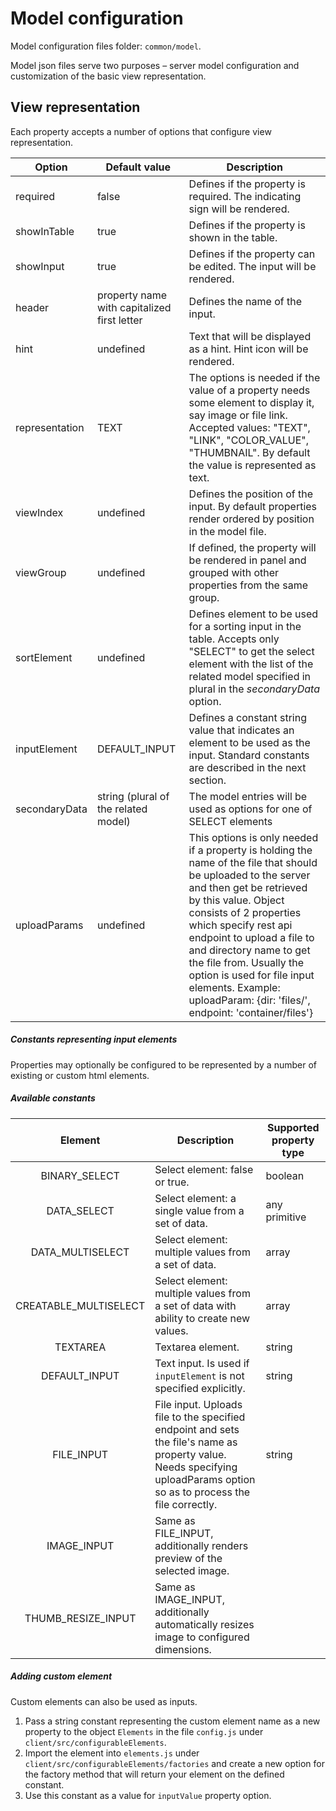 # Model configuration

Model configuration files folder: `common/model`.

Model json files serve two purposes – server model configuration and customization of the basic view representation.

## View representation
Each property accepts a number of options that configure view representation.

| Option         | Default value                               | Description                                                                                                                                                                                                                                                                                                                                                                                                  |
|----------------|---------------------------------------------|--------------------------------------------------------------------------------------------------------------------------------------------------------------------------------------------------------------------------------------------------------------------------------------------------------------------------------------------------------------------------------------------------------------|
| required       | false                                       | Defines if the property is required. The indicating sign will be rendered.                                                                                                                                                                                                                                                                                                                                   |
| showInTable    | true                                        | Defines if the property is shown in the table.                                                                                                                                                                                                                                                                                                                                                               |
| showInput      | true                                        | Defines if the property can be edited. The input will be rendered.                                                                                                                                                                                                                                                                                                                                           |
| header         | property name with capitalized first letter | Defines the name of the input.                                                                                                                                                                                                                                                                                                                                                                               |
| hint           | undefined                                   | Text that will be displayed as a hint. Hint icon will be rendered.                                                                                                                                                                                                                                                                                                                                           |
| representation | TEXT                                        | The options is needed if the value of a property needs some element to display it, say image or file link. Accepted values: "TEXT", "LINK", "COLOR_VALUE", "THUMBNAIL". By default the value is represented as text.                                                                                                                                                                                         |
| viewIndex      | undefined                                   | Defines the position of the input. By default properties render ordered by position in the model file. |
| viewGroup      | undefined                                   | If defined, the property will be rendered in panel and grouped with other properties from the same group.                                                                                                                                                                                                                                                                                                    |
| sortElement    | undefined                                   | Defines element to be used for a sorting input in the table. Accepts only "SELECT" to get the select element with the list of the related model specified in plural in the _secondaryData_ option.                                                                                                                                                                                                           |
| inputElement   | DEFAULT_INPUT                               | Defines a constant string value that indicates an element to be used as the input. Standard constants are described in the next section.                                                                                                                                                                                                                                                                     |
| secondaryData  | string (plural of the related model)        | The model entries will be used as options for one of SELECT elements                                                                                                                                                                                                                                                                                                                                         |
| uploadParams   | undefined                                   | This options is only needed if a property is holding the name of the file that should be uploaded to the server and then get be retrieved by this value. Object consists of 2 properties which specify rest api endpoint to upload a file to and directory name to get the file from. Usually the option is used for file input elements. Example: uploadParam: {dir: 'files/', endpoint: 'container/files'} |

##### Constants representing input elements
Properties may optionally be configured to be represented by a number of existing or custom html elements.
##### Available constants


|        Element        | Description                                                                                                                                                              | Supported property type |
|:---------------------:|--------------------------------------------------------------------------------------------------------------------------------------------------------------------------|-------------------------|
| BINARY_SELECT         | Select element: false or true.                                                                                                                                   | boolean                 |
| DATA_SELECT           | Select element: a single value from a set of data.                                                                                                                       | any primitive           |
| DATA_MULTISELECT      | Select element: multiple values from a set of data.                                                                                                                      | array                   |
| CREATABLE_MULTISELECT | Select element: multiple values from a set of data with ability to create new values.                                                                                    | array                   |
| TEXTAREA              | Textarea element.                                                                                                                                                        | string                  |
| DEFAULT_INPUT         | Text input. Is used if `inputElement` is not specified explicitly.                                                                                                       | string                  |
| FILE_INPUT            | File input. Uploads file to the specified endpoint and sets the file's name as property value. Needs specifying uploadParams option so as to process the file correctly. | string                  |
| IMAGE_INPUT           | Same as FILE_INPUT, additionally renders preview of the selected image.                                                     |
| THUMB_RESIZE_INPUT    | Same as IMAGE_INPUT, additionally automatically resizes image to configured dimensions. |

##### Adding custom element
Custom elements can also be used as inputs.

1. Pass a string constant representing the custom element name as a new property to the object `Elements` in the file `config.js` under `client/src/configurableElements`.
2. Import the element into `elements.js` under `client/src/configurableElements/factories` and create a new option for the factory method that will return your element on the defined constant.
3. Use this constant as a value for `inputValue` property option.
